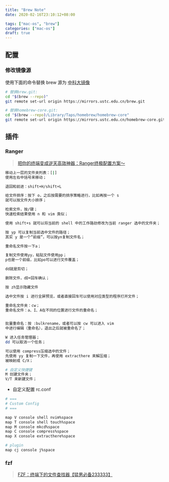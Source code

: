 ```yaml
---
title: "Brew Note"
date: 2020-02-16T23:10:12+08:00

tags: ["mac-os", "brew"]
categories: ["mac-os"]
draft: true
---
```


## 配置

### 修改镜像源

使用下面的命令替换 brew 源为 [中科大镜像](https://link.zhihu.com/?target=https%3A//lug.ustc.edu.cn/wiki/mirrors/help/brew.git)

```bash
# 替换brew.git:
cd "$(brew --repo)"
git remote set-url origin https://mirrors.ustc.edu.cn/brew.git

# 替换homebrew-core.git:
cd "$(brew --repo)/Library/Taps/homebrew/homebrew-core"
git remote set-url origin https://mirrors.ustc.edu.cn/homebrew-core.git
```

## 插件

### Ranger

> [把你的终端变成逆天高效神器：Ranger终极配置方案～](https://www.bilibili.com/video/av64990176)


```zsh
移动上一层的文件夹列表：[|]
使用左右中括号来移动；

退回和前进：shift+H/shift+L

给文件排序：按下 o，之后按需要的排序策略进行，比如再按一个 s
就可以按文件大小排序；

检索文件，按/键；
快速检索结果使用 n 和 vim 类似；

使用 shift+s 就可以将当前的 shell 中的工作路劲修改为当前 ranger 选中的文件夹；

按 yp 可以复制当前选中文件的路径；
其实 y 是一个“前缀”，可以按yn复制文件名；

重命名文件按一下a；

复制文件使用yy，粘贴文件使用pp；
p也是一个前缀，比如po可以进行文件覆盖；

dd就是剪切；

删除文件，dD+回车确认；

按 zh显示隐藏文件

选中文件按 i 进行全屏预览，或者直接回车可以使用对应类型的程序打开文件；

重命名文件夹：cw；
重命名文件：a、I、A在不同的位置进行文件的重命名；


批量重命名：按 :bulkrename，或者可以按 cw 可以进入 vim
中进行编辑（重命名），退出之后就被重命名了；

W 进入任务管理器；
dd 可以取消一个任务；

可以使用 compress压缩选中的文件；
先使用 yy 复制一下文件，再使用 extracthere 来解压缩；
被映射成 C/X；

# 自定义快捷键
M 创建文件夹；
V/T 来新建文件；
```

+ 自定义配置 rc.conf

```bash
# ===
# Custom Config
# ===

map V console shell nvim%space 
map T console shell touch%space 
map M console mkcd%space
map C console compress%space
map X console extracthere%space

# plugin
map cj console j%space
```


### fzf

> [FZF：终端下的文件查找器【猛男必备233333】](https://www.bilibili.com/video/av80254519)
>



